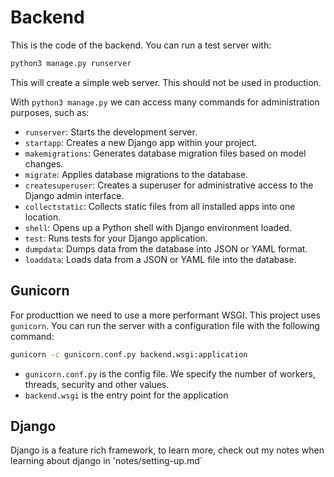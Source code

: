 # Backend

This is the code of the backend. You can run a test server with:
```bash
python3 manage.py runserver
```
This will create a simple web server. This should not be used in production.

With `python3 manage.py` we can access many commands for administration purposes, such as:
- `runserver`: Starts the development server.
- `startapp`: Creates a new Django app within your project.
- `makemigrations`: Generates database migration files based on model changes.
- `migrate`: Applies database migrations to the database.
- `createsuperuser`: Creates a superuser for administrative access to the Django admin interface.
- `collectstatic`: Collects static files from all installed apps into one location.
- `shell`: Opens up a Python shell with Django environment loaded.
- `test`: Runs tests for your Django application.
- `dumpdata`: Dumps data from the database into JSON or YAML format.
- `loaddata`: Loads data from a JSON or YAML file into the database.

## Gunicorn

For producttion we need to use a more performant WSGI. This project uses `gunicorn`. You can run the server with a configuration file with the following command:
```bash
gunicorn -c gunicorn.conf.py backend.wsgi:application
```
- `gunicorn.conf.py` is the config file. We specify the number of workers, threads, security and other values.
- `backend.wsgi` is the entry point for the application

## Django

Django is a feature rich framework, to learn more, check out my notes when learning about django in 'notes/setting-up.md`
